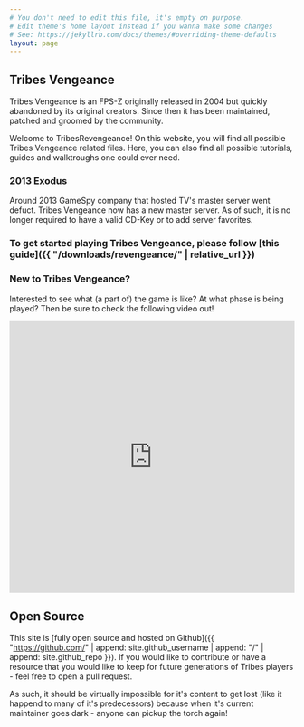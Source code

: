 ```yaml
---
# You don't need to edit this file, it's empty on purpose.
# Edit theme's home layout instead if you wanna make some changes
# See: https://jekyllrb.com/docs/themes/#overriding-theme-defaults
layout: page
---
```


## Tribes Vengeance

Tribes Vengeance is an FPS-Z originally released in 2004 but quickly abandoned by its original creators. Since then it has been maintained, patched and groomed by the community.

Welcome to TribesRevengeance! On this website, you will find all possible Tribes Vengeance related files. Here, you can also find all possible tutorials, guides and walktroughs one could ever need.

### 2013 Exodus

Around 2013 GameSpy company that hosted TV's master server went defuct. Tribes Vengeance now has a new master server. As of such, it is no longer required to have a valid CD-Key or to add server favorites. 

### **To get started playing Tribes Vengeance, please follow [this guide]({{ "/downloads/revengeance/" | relative_url }})**

### New to Tribes Vengeance?

Interested to see what (a part of) the game is like? At what phase is being played? Then be sure to check the following video out!

<iframe id="ytplayer" type="text/html" style="width: 100%" width="640" height="480"
  src="https://www.youtube.com/embed/7J5OcztBZmM?autoplay=0&origin=http://tribesrevengeance.net"
  frameborder="0"></iframe>

## Open Source

This site is [fully open source and hosted on Github]({{ "https://github.com/" | append: site.github_username | append: "/" | append: site.github_repo }}). If you would like to contribute or have a resource that you would like to keep for future generations of Tribes players - feel free to open a pull request.

As such, it should be virtually impossible for it's content to get lost (like it happend to many of it's predecessors) because when it's current maintainer goes dark - anyone can pickup the torch again!
